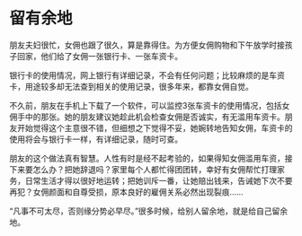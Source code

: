 # 留有余地

朋友夫妇很忙，女佣也跟了很久，算是靠得住。为方便女佣购物和下午放学时接孩子回家，他们给了女佣一张银行卡、一张车资卡。 

银行卡的使用情况，网上银行有详细记录，不会有任何问题；比较麻烦的是车资卡，用途较多却无法查到相关的使用记录，很多年来，都靠女佣自觉。 

不久前，朋友在手机上下载了一个软件，可以监控3张车资卡的使用情况，包括女佣手中的那张。她的朋友建议她趁此机会检查女佣是否诚实，有无滥用车资卡。朋友开始觉得这个主意很不错，但细想之下觉得不妥，她婉转地告知女佣，车资卡的使用将会与银行卡一样，有详细记录，随时可查。 

朋友的这个做法真有智慧。人性有时是经不起考验的，如果得知女佣滥用车资，接下来要怎么办？把她辞退吗？家里每个人都忙得团团转，幸好有女佣帮忙打理家务，日常生活才得以很好地运转；把她训斥一番，让她赔出钱来，告诫她下次不要再犯？女佣颜面和自尊受损，原本良好的雇佣关系必然出现裂痕…… 

“凡事不可太尽，否则缘分势必早尽。”很多时候，给别人留余地，就是给自己留余地。